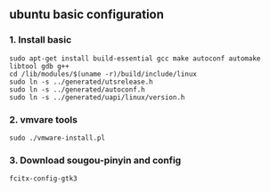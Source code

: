 
## ubuntu basic configuration


### 1. Install basic
```
sudo apt-get install build-essential gcc make autoconf automake libtool gdb g++
cd /lib/modules/$(uname -r)/build/include/linux
sudo ln -s ../generated/utsrelease.h
sudo ln -s ../generated/autoconf.h
sudo ln -s ../generated/uapi/linux/version.h
```

### 2. vmvare tools
```
sudo ./vmware-install.pl
```

### 3. Download sougou-pinyin and config
```
fcitx-config-gtk3
```


